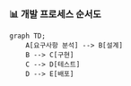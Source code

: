 ### 📊 개발 프로세스 순서도

```mermaid
graph TD;
    A[요구사항 분석] --> B[설계]
    B --> C[구현]
    C --> D[테스트]
    D --> E[배포]
```
